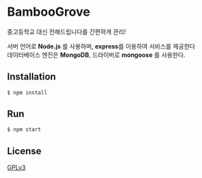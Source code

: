 # BambooGrove
중고등학교 대신 전해드립니다를 간편하게 관리!

서버 언어로 **Node.js** 를 사용하며, **express**를 이용하여 서비스를 제공한다<br/>
데이터베이스 엔진은 **MongoDB**, 드라이버로 **mongoose** 를 사용한다.

## Installation
```bash
$ npm install
```

## Run
```bash
$ npm start
```

## License
[GPLv3](LICENSE)